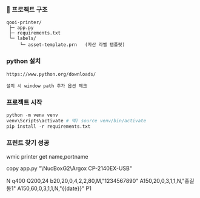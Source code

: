 ### 📂 프로젝트 구조

```
qooi-printer/
 ├─ app.py
 ├─ requirements.txt
 └─ labels/
     └─ asset-template.prn   (자산 라벨 템플릿)
```


### python 설치
    https://www.python.org/downloads/

    설치 시 window path 추가 옵션 체크




### 프로젝트 시작 

```python
python -m venv venv
venv\Scripts\activate # 맥) source venv/bin/activate 
pip install -r requirements.txt

```


### 프린트 찾기 성공

wmic printer get name,portname

copy app.py  "\\NucBoxG2\Argox CP-2140EX-USB"

N
q400
Q200,24
b20,20,0,4,2,2,80,M,"1234567890"
A150,20,0,3,1,1,N,"홍길동1"
A150,60,0,3,1,1,N,"{{date}}"
P1